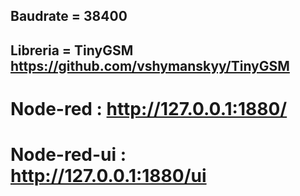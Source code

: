 ## Baudrate = 38400
## Libreria = TinyGSM https://github.com/vshymanskyy/TinyGSM

# Node-red : http://127.0.0.1:1880/
# Node-red-ui : http://127.0.0.1:1880/ui
